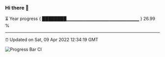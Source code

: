 ### Hi there 👋

⏳ Year progress { ████████▁▁▁▁▁▁▁▁▁▁▁▁▁▁▁▁▁▁▁▁▁▁ } 26.99 %

---

⏰ Updated on Sat, 09 Apr 2022 12:34:19 GMT

![Progress Bar CI](https://github.com/ZhaoGui/ZhaoGui/workflows/Progress%20Bar%20CI/badge.svg)
